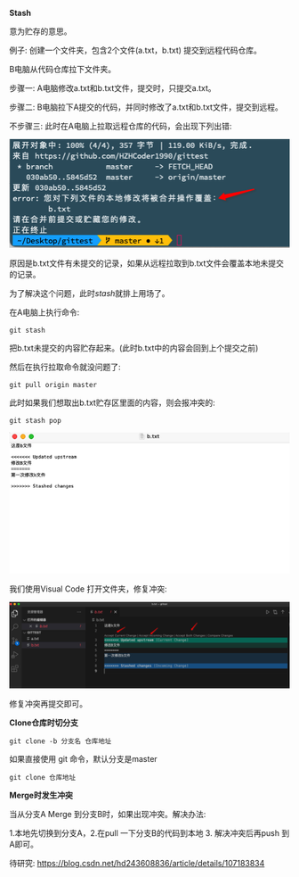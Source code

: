 **Stash**

意为贮存的意思。

例子: 创建一个文件夹，包含2个文件(a.txt，b.txt) 提交到远程代码仓库。

B电脑从代码仓库拉下文件夹。

步骤一: A电脑修改a.txt和b.txt文件，提交时，只提交a.txt。

步骤二: B电脑拉下A提交的代码，并同时修改了a.txt和b.txt文件，提交到远程。

不步骤三: 此时在A电脑上拉取远程仓库的代码，会出现下列出错:

![](./images/1.png)

原因是b.txt文件有未提交的记录，如果从远程拉取到b.txt文件会覆盖本地未提交的记录。

为了解决这个问题，此时*stash*就排上用场了。

在A电脑上执行命令: 

```shell
git stash
```

把b.txt未提交的内容贮存起来。(此时b.txt中的内容会回到上个提交之前)

然后在执行拉取命令就没问题了:

```shell
git pull origin master
```

此时如果我们想取出b.txt贮存区里面的内容，则会报冲突的:

```shell
git stash pop
```

![](./images/2.png)

我们使用Visual Code 打开文件夹，修复冲突:

![](./images/3.png)

修复冲突再提交即可。



**Clone仓库时切分支**

```shell
git clone -b 分支名 仓库地址
```

如果直接使用 git 命令，默认分支是master

```shell
git clone 仓库地址
```

**Merge时发生冲突**

当从分支A Merge 到分支B时，如果出现冲突。解决办法:

1.本地先切换到分支A，2.在pull 一下分支B的代码到本地 3. 解决冲突后再push 到A即可。

待研究: https://blog.csdn.net/hd243608836/article/details/107183834
